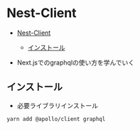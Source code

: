 # Nest-Client

- [Nest-Client](#nest-client)
  - [インストール](#インストール)

- Next.jsでのgraphqlの使い方を学んでいく



## インストール
- 必要ライブラリインストール
```shell
yarn add @apollo/client graphql
```

